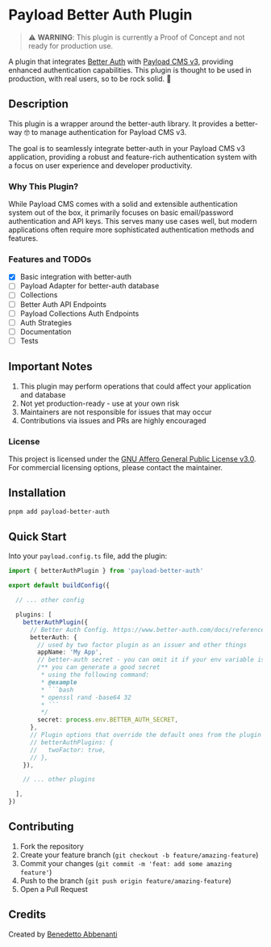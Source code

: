 # Payload Better Auth Plugin

> ⚠️ **WARNING**: This plugin is currently a Proof of Concept and not ready for production use.

A plugin that integrates [Better Auth](https://www.better-auth.com) with [Payload CMS v3](https://payloadcms.com), providing enhanced authentication capabilities.
This plugin is thought to be used in production, with real users, so to be rock solid. 🗿

## Description

This plugin is a wrapper around the better-auth library. It provides a better-way 🤓 to manage authentication for Payload CMS v3.

The goal is to seamlessly integrate better-auth in your Payload CMS v3 application, providing a robust and feature-rich authentication system with a focus on user experience and developer productivity.

### Why This Plugin?

While Payload CMS comes with a solid and extensible authentication system out of the box, it primarily focuses on basic email/password authentication and API keys. This serves many use cases well, but modern applications often require more sophisticated authentication methods and features.

### Features and TODOs

- [x] Basic integration with better-auth
- [ ] Payload Adapter for better-auth database
- [ ] Collections
- [ ] Better Auth API Endpoints
- [ ] Payload Collections Auth Endpoints
- [ ] Auth Strategies
- [ ] Documentation
- [ ] Tests

## Important Notes

1. This plugin may perform operations that could affect your application and database
2. Not yet production-ready - use at your own risk
3. Maintainers are not responsible for issues that may occur
4. Contributions via issues and PRs are highly encouraged

### License
This project is licensed under the [GNU Affero General Public License v3.0](LICENSE). For commercial licensing options, please contact the maintainer.

## Installation

```bash
pnpm add payload-better-auth
```

## Quick Start

Into your `payload.config.ts` file, add the plugin:
```ts
import { betterAuthPlugin } from 'payload-better-auth'

export default buildConfig({

  // ... other config

  plugins: [
    betterAuthPlugin({
      // Better Auth Config. https://www.better-auth.com/docs/reference/options
      betterAuth: {
        // used by two factor plugin as an issuer and other things
        appName: 'My App',
        // better-auth secret - you can omit it if your env variable is named `BETTER_AUTH_SECRET`
        /** you can generate a good secret
         * using the following command:
         * @example
         * ```bash
         * openssl rand -base64 32
         * ```
         */
        secret: process.env.BETTER_AUTH_SECRET,
      },
      // Plugin options that override the default ones from the plugin
      // betterAuthPlugins: {
      //   twoFactor: true,
      // },
    }),

    // ... other plugins

  ],
})
```

## Contributing

1. Fork the repository
2. Create your feature branch (`git checkout -b feature/amazing-feature`)
3. Commit your changes (`git commit -m 'feat: add some amazing feature'`)
4. Push to the branch (`git push origin feature/amazing-feature`)
5. Open a Pull Request

## Credits

Created by [Benedetto Abbenanti](https://ben.abbenanti.com)
